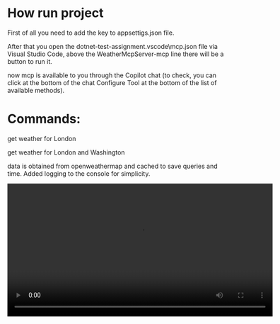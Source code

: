 # How run project

First of all you need to add the key to appsettigs.json file.

After that you open the dotnet-test-assignment\.vscode\mcp.json file via Visual Studio Code, above the WeatherMcpServer-mcp line there will be a button to run it.

now mcp is available to you through the Copilot chat (to check, you can click at the bottom of the chat Configure Tool at the bottom of the list of available methods).

# Commands:
get weather for London

get weather for London and Washington

data is obtained from openweathermap and cached to save queries and time. Added logging to the console for simplicity.

<video src="https://github.com/stwer1998/SampleMCPProject/blob/main/example.mp4" controls width="600"></video>

